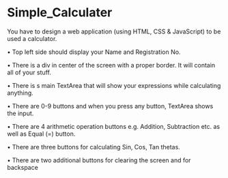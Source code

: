 # Simple_Calculater

You have to design a web application (using HTML, CSS &amp; JavaScript) to be used a calculator. 


• Top left side should display your Name and Registration No. 

• There is a div in center of the screen with a proper border. It will contain all of your stuff. 

• There is s main TextArea that will show your expressions while calculating anything. 

• There are 0-9 buttons and when you press any button, TextArea shows the input. 

• There are 4 arithmetic operation buttons e.g. Addition, Subtraction etc. as well as Equal
(=) button. 

• There are three buttons for calculating Sin, Cos, Tan thetas. 

• There are two additional buttons for clearing the screen and for backspace